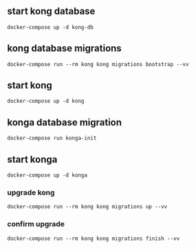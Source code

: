 ## start kong database
```
docker-compose up -d kong-db
```
## kong database migrations
```
docker-compose run --rm kong kong migrations bootstrap --vv
```
## start kong
```
docker-compose up -d kong
```
## konga database migration
```
docker-compose run konga-init
```
## start konga
```
docker-compose up -d konga
```
### upgrade kong
```
docker-compose run --rm kong kong migrations up --vv
```
### confirm upgrade 
```
docker-compose run --rm kong kong migrations finish --vv
```
